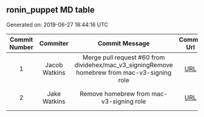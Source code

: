 ## ronin_puppet MD table
Generated on: 2019-06-27 18:44:16 UTC

| Commit Number | Commiter | Commit Message | Commit Url | Date | 
|:-----:|:-----:|:----------------------------------:|:------:|:----:| 
|1|Jacob Watkins|Merge pull request #60 from dividehex/mac_v3_signingRemove homebrew from mac-v3-signing role|[URL](https://api.github.com/repos/mozilla-platform-ops/ronin_puppet/commits/8a2b689a6bb5de7525f96612e20ec72666fbf4db)|2019-06-26 00:27:02
|2|Jake Watkins|Remove homebrew from mac-v3-signing role|[URL](https://api.github.com/repos/mozilla-platform-ops/ronin_puppet/commits/3c577da92a6882b875253094f2b19447955bcda1)|2019-06-26 00:10:05
